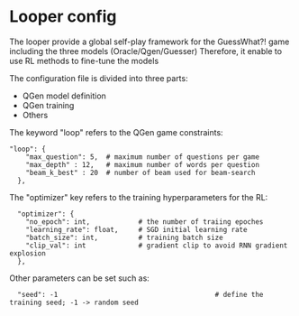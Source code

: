 # Looper config

The looper provide a global self-play framework for the GuessWhat?! game including the three models (Oracle/Qgen/Guesser)
Therefore, it enable to use RL methods to fine-tune the models

The configuration file is divided into three parts:
 - QGen model definition
 - QGen training
 - Others

The keyword "loop" refers to the QGen game constraints:
```
"loop": {
    "max_question": 5,  # maximum number of questions per game
    "max_depth" : 12,   # maximum number of words per question
    "beam_k_best" : 20  # number of beam used for beam-search
  },
```

The "optimizer" key refers to the training hyperparameters for the RL:

```
  "optimizer": {
    "no_epoch": int,            # the number of traiing epoches
    "learning_rate": float,     # SGD initial learning rate
    "batch_size": int,          # training batch size
    "clip_val": int             # gradient clip to avoid RNN gradient explosion
  },
 ```

Other parameters can be set such as:

```
  "seed": -1                                       # define the training seed; -1 -> random seed
 ```